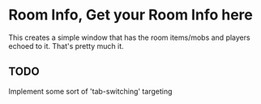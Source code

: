 # Room Info, Get your Room Info here

This creates a simple window that has the room items/mobs and players echoed to it. That's pretty much it.

## TODO

Implement some sort of 'tab-switching' targeting
